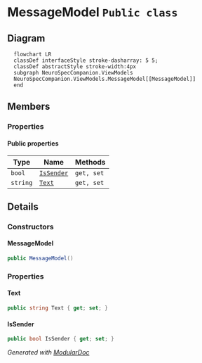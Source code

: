# MessageModel `Public class`

## Diagram
```mermaid
  flowchart LR
  classDef interfaceStyle stroke-dasharray: 5 5;
  classDef abstractStyle stroke-width:4px
  subgraph NeuroSpecCompanion.ViewModels
  NeuroSpecCompanion.ViewModels.MessageModel[[MessageModel]]
  end
```

## Members
### Properties
#### Public  properties
| Type | Name | Methods |
| --- | --- | --- |
| `bool` | [`IsSender`](#issender) | `get, set` |
| `string` | [`Text`](#text) | `get, set` |

## Details
### Constructors
#### MessageModel
```csharp
public MessageModel()
```

### Properties
#### Text
```csharp
public string Text { get; set; }
```

#### IsSender
```csharp
public bool IsSender { get; set; }
```

*Generated with* [*ModularDoc*](https://github.com/hailstorm75/ModularDoc)
